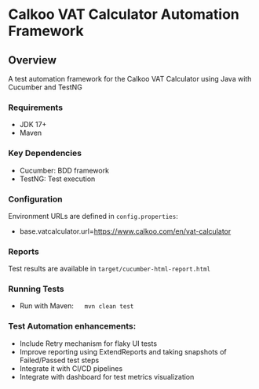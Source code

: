 # Calkoo VAT Calculator Automation Framework

## Overview
A test automation framework for the Calkoo VAT Calculator using Java with Cucumber and TestNG

### Requirements
- JDK 17+
- Maven

### Key Dependencies
- Cucumber: BDD framework
- TestNG: Test execution


### Configuration
Environment URLs are defined in `config.properties`:
- base.vatcalculator.url=https://www.calkoo.com/en/vat-calculator

### Reports
Test results are available in `target/cucumber-html-report.html`

### Running Tests
- Run with Maven:
` ` ` mvn clean test` ` `

### Test Automation enhancements:
- Include Retry mechanism for flaky UI tests
- Improve reporting using ExtendReports and taking snapshots of Failed/Passed test steps
- Integrate it with CI/CD pipelines
- Integrate with dashboard for test metrics visualization
